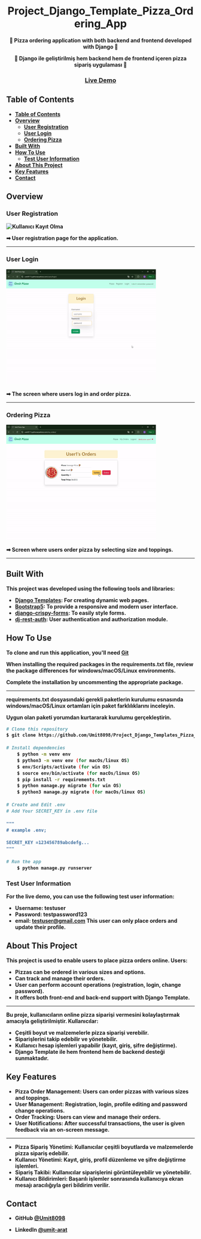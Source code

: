 <!-- Please update value in the {}  -->

<h1 align="center">Project_Django_Template_Pizza_Ordering_App</h1>

<p align="center"><strong>🍕 Pizza ordering application with both backend and frontend developed with Django
 🍕<strong></p>
<p align="center">🍕 Django ile geliştirilmiş hem backend hem de frontend içeren pizza sipariş uygulaması 🍕</p>

<div align="center">
  <h3>
    <a href="https://umit8111.pythonanywhere.com/">
      Live Demo
    </a> 
  </h3>
</div>

<!-- TABLE OF CONTENTS -->

## Table of Contents

- [Table of Contents](#table-of-contents)
- [Overview](#overview)
  - [User Registration](#user-registration)
  - [User Login](#user-login)
  - [Ordering Pizza](#ordering-pizza)
- [Built With](#built-with)
- [How To Use](#how-to-use)
  - [Test User Information](#test-user-information)
- [About This Project](#about-this-project)
- [Key Features](#key-features)
- [Contact](#contact)

<!-- OVERVIEW -->

## Overview

### User Registration
<!-- ![screenshot](project_screenshot/pizza_app_register.gif) -->
<img src="project_screenshot/pizza_app_register.gif" alt="Kullanıcı Kayıt Olma" width="400"/>

➡ User registration page for the application.

---

### User Login
<!-- ![screenshot](project_screenshot/pizza_app_login.gif) -->
<img src="project_screenshot/pizza_app_login.gif" alt="Kullanıcı Login" width="400"/>

➡ The screen where users log in and order pizza.

---

### Ordering Pizza
<!-- ![screenshot](project_screenshot/pizza_app_order.gif) -->
<img src="project_screenshot/pizza_app_order.gif" alt="Pizza App Order" width="400"/>

➡ Screen where users order pizza by selecting size and toppings.

---

## Built With

<!-- This section should list any major frameworks that you built your project using. Here are a few examples.-->
This project was developed using the following tools and libraries:

- [Django Templates](https://docs.djangoproject.com/en/5.1/topics/templates/): For creating dynamic web pages.
- [Bootstrap5](https://getbootstrap.com/docs/5.0/getting-started/introduction/): To provide a responsive and modern user interface.
- [django-crispy-forms](https://django-crispy-forms.readthedocs.io/en/latest/): To easily style forms.
- [dj-rest-auth](https://dj-rest-auth.readthedocs.io/en/latest/): User authentication and authorization module.


## How To Use

<!-- This is an example, please update according to your application -->

To clone and run this application, you'll need [Git](https://github.com/Umit8098/Project_Django_Templates_Pizza_App_CH-12_V.03)

When installing the required packages in the requirements.txt file, review the package differences for windows/macOS/Linux environments. 

Complete the installation by uncommenting the appropriate package.

---

requirements.txt dosyasındaki gerekli paketlerin kurulumu esnasında windows/macOS/Linux ortamları için paket farklılıklarını inceleyin. 

Uygun olan paketi yorumdan kurtararak kurulumu gerçekleştirin.

```bash
# Clone this repository
$ git clone https://github.com/Umit8098/Project_Django_Templates_Pizza_App_CH-12_V.03.git

# Install dependencies
    $ python -m venv env
    $ python3 -m venv env (for macOs/linux OS)
    $ env/Scripts/activate (for win OS)
    $ source env/bin/activate (for macOs/linux OS)
    $ pip install -r requirements.txt
    $ python manage.py migrate (for win OS)
    $ python3 manage.py migrate (for macOs/linux OS)

# Create and Edit .env
# Add Your SECRET_KEY in .env file

"""
# example .env;

SECRET_KEY =123456789abcdefg...
"""

# Run the app
    $ python manage.py runserver
```

### Test User Information
For the live demo, you can use the following test user information:
- **Username**: testuser
- **Password**: testpassword123
- **email**: testuser@gmail.com
This user can only place orders and update their profile.


## About This Project
This project is used to enable users to place pizza orders online. Users:
- Pizzas can be ordered in various sizes and options.
- Can track and manage their orders.
- User can perform account operations (registration, login, change password).
- It offers both front-end and back-end support with Django Template.

<hr>

Bu proje, kullanıcıların online pizza siparişi vermesini kolaylaştırmak amacıyla geliştirilmiştir. Kullanıcılar:
- Çeşitli boyut ve malzemelerle pizza siparişi verebilir.
- Siparişlerini takip edebilir ve yönetebilir.
- Kullanıcı hesap işlemleri yapabilir (kayıt, giriş, şifre değiştirme).
- Django Template ile hem frontend hem de backend desteği sunmaktadır.



## Key Features

- **Pizza Order Management**: Users can order pizzas with various sizes and toppings.
- **User Management**: Registration, login, profile editing and password change operations.
- **Order Tracking**: Users can view and manage their orders.
- **User Notifications**: After successful transactions, the user is given feedback via an on-screen message.

---

- **Pizza Sipariş Yönetimi**: Kullanıcılar çeşitli boyutlarda ve malzemelerde pizza sipariş edebilir.
- **Kullanıcı Yönetimi**: Kayıt, giriş, profil düzenleme ve şifre değiştirme işlemleri.
- **Sipariş Takibi**: Kullanıcılar siparişlerini görüntüleyebilir ve yönetebilir.
- **Kullanıcı Bildirimleri**: Başarılı işlemler sonrasında kullanıcıya ekran mesajı aracılığıyla geri bildirim verilir.


## Contact

<!-- - Website [your-website.com](https://{your-web-site-link}) -->
- **GitHub** [@Umit8098](https://github.com/Umit8098)

- **LinkedIn** [@umit-arat](https://linkedin.com/in/umit-arat/)
<!-- - Twitter [@your-twitter](https://{twitter.com/your-username}) -->

